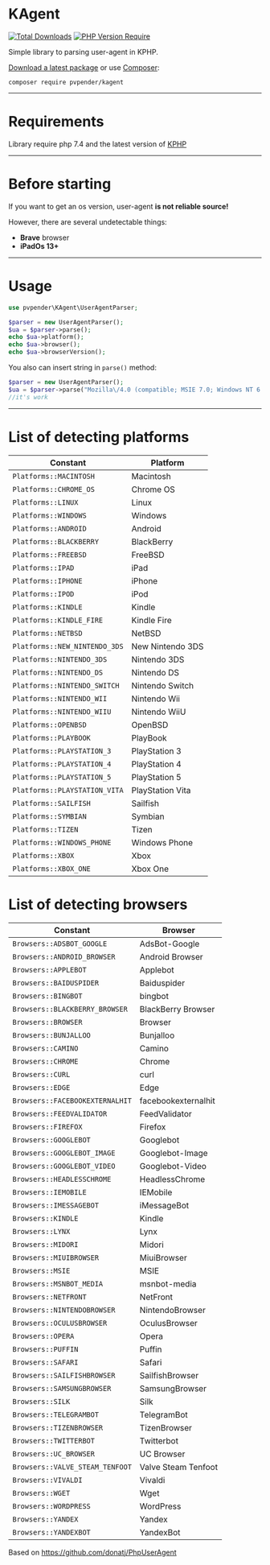 KAgent
=======

[![Total Downloads](http://poser.pugx.org/pvpender/kagent/downloads)](https://packagist.org/packages/pvpender/kagent)
[![PHP Version Require](http://poser.pugx.org/pvpender/kagent/require/php)](https://packagist.org/packages/pvpender/kagent)

Simple library to parsing user-agent in KPHP.

[Download a latest package](https://github.com/pvpender/kagent/releases) or use [Composer](http://getcomposer.org/):

```
composer require pvpender/kagent
```

-----
Requirements 
=======
Library require php 7.4 and the latest version of [KPHP](https://github.com/VKCOM/kphp)

-----
Before starting
===
If you want to get an os version, user-agent **is not reliable source!** 

However, there are several undetectable things:
- **Brave** browser
- **iPadOs 13+**
----
Usage
===
```php
use pvpender\KAgent\UserAgentParser;

$parser = new UserAgentParser();
$ua = $parser->parse();
echo $ua->platform();
echo $ua->browser();
echo $ua->browserVersion();
```
You also can insert string in `parse()` method:
```php
$parser = new UserAgentParser();
$ua = $parser->parse("Mozilla\/4.0 (compatible; MSIE 7.0; Windows NT 6.1; Trident\/3.1; Xbox)");
//it's work
```
----
List of detecting platforms 
====
| Constant | Platform |  
|----------|----------|  
| `Platforms::MACINTOSH` |  Macintosh |  
| `Platforms::CHROME_OS` |  Chrome OS |  
| `Platforms::LINUX` |  Linux |  
| `Platforms::WINDOWS` |  Windows |  
| `Platforms::ANDROID` |  Android |  
| `Platforms::BLACKBERRY` |  BlackBerry |  
| `Platforms::FREEBSD` |  FreeBSD |  
| `Platforms::IPAD` |  iPad |  
| `Platforms::IPHONE` |  iPhone |  
| `Platforms::IPOD` |  iPod |  
| `Platforms::KINDLE` |  Kindle |  
| `Platforms::KINDLE_FIRE` |  Kindle Fire |  
| `Platforms::NETBSD` |  NetBSD |  
| `Platforms::NEW_NINTENDO_3DS` |  New Nintendo 3DS |  
| `Platforms::NINTENDO_3DS` |  Nintendo 3DS |  
| `Platforms::NINTENDO_DS` |  Nintendo DS |  
| `Platforms::NINTENDO_SWITCH` |  Nintendo Switch |  
| `Platforms::NINTENDO_WII` |  Nintendo Wii |  
| `Platforms::NINTENDO_WIIU` |  Nintendo WiiU |  
| `Platforms::OPENBSD` |  OpenBSD |  
| `Platforms::PLAYBOOK` |  PlayBook |  
| `Platforms::PLAYSTATION_3` |  PlayStation 3 |  
| `Platforms::PLAYSTATION_4` |  PlayStation 4 |  
| `Platforms::PLAYSTATION_5` |  PlayStation 5 |  
| `Platforms::PLAYSTATION_VITA` |  PlayStation Vita |  
| `Platforms::SAILFISH` |  Sailfish |  
| `Platforms::SYMBIAN` |  Symbian |  
| `Platforms::TIZEN` |  Tizen |  
| `Platforms::WINDOWS_PHONE` |  Windows Phone |  
| `Platforms::XBOX` |  Xbox |  
| `Platforms::XBOX_ONE` |  Xbox One |

# List of detecting browsers

| Constant | Browser |  
|----------|----------|  
| `Browsers::ADSBOT_GOOGLE` |  AdsBot-Google |  
| `Browsers::ANDROID_BROWSER` |  Android Browser |  
| `Browsers::APPLEBOT` |  Applebot |  
| `Browsers::BAIDUSPIDER` |  Baiduspider |  
| `Browsers::BINGBOT` |  bingbot |  
| `Browsers::BLACKBERRY_BROWSER` |  BlackBerry Browser |  
| `Browsers::BROWSER` |  Browser |  
| `Browsers::BUNJALLOO` |  Bunjalloo |  
| `Browsers::CAMINO` |  Camino |  
| `Browsers::CHROME` |  Chrome |  
| `Browsers::CURL` |  curl |  
| `Browsers::EDGE` |  Edge |  
| `Browsers::FACEBOOKEXTERNALHIT` |  facebookexternalhit |  
| `Browsers::FEEDVALIDATOR` |  FeedValidator |  
| `Browsers::FIREFOX` |  Firefox |  
| `Browsers::GOOGLEBOT` |  Googlebot |  
| `Browsers::GOOGLEBOT_IMAGE` |  Googlebot-Image |  
| `Browsers::GOOGLEBOT_VIDEO` |  Googlebot-Video |  
| `Browsers::HEADLESSCHROME` |  HeadlessChrome |  
| `Browsers::IEMOBILE` |  IEMobile |  
| `Browsers::IMESSAGEBOT` |  iMessageBot |  
| `Browsers::KINDLE` |  Kindle |  
| `Browsers::LYNX` |  Lynx |  
| `Browsers::MIDORI` |  Midori |  
| `Browsers::MIUIBROWSER` |  MiuiBrowser |  
| `Browsers::MSIE` |  MSIE |  
| `Browsers::MSNBOT_MEDIA` |  msnbot-media |  
| `Browsers::NETFRONT` |  NetFront |  
| `Browsers::NINTENDOBROWSER` |  NintendoBrowser |  
| `Browsers::OCULUSBROWSER` |  OculusBrowser |  
| `Browsers::OPERA` |  Opera |  
| `Browsers::PUFFIN` |  Puffin |  
| `Browsers::SAFARI` |  Safari |  
| `Browsers::SAILFISHBROWSER` |  SailfishBrowser |  
| `Browsers::SAMSUNGBROWSER` |  SamsungBrowser |  
| `Browsers::SILK` |  Silk |  
| `Browsers::TELEGRAMBOT` |  TelegramBot |  
| `Browsers::TIZENBROWSER` |  TizenBrowser |  
| `Browsers::TWITTERBOT` |  Twitterbot |  
| `Browsers::UC_BROWSER` |  UC Browser |  
| `Browsers::VALVE_STEAM_TENFOOT` |  Valve Steam Tenfoot |  
| `Browsers::VIVALDI` |  Vivaldi |  
| `Browsers::WGET` |  Wget |  
| `Browsers::WORDPRESS` |  WordPress |  
| `Browsers::YANDEX` |  Yandex |  
| `Browsers::YANDEXBOT` |  YandexBot |

Based on  https://github.com/donatj/PhpUserAgent